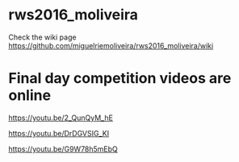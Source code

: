 # rws2016_moliveira

Check the wiki page https://github.com/miguelriemoliveira/rws2016_moliveira/wiki

# Final day competition videos are online

https://youtu.be/2_QunQyM_hE

https://youtu.be/DrDGVSIG_KI

https://youtu.be/G9W78h5mEbQ
